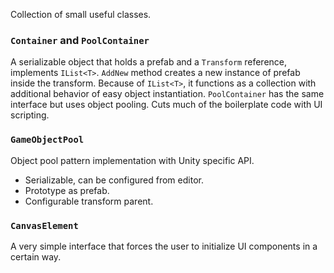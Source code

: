 Collection of small useful classes.

### `Container` and `PoolContainer`
A serializable object that holds a prefab and a `Transform` reference, implements `IList<T>`.
`AddNew` method creates a new instance of prefab inside the transform.
Because of `IList<T>`, it functions as a collection with additional behavior of easy object instantiation.
`PoolContainer` has the same interface but uses object pooling.
Cuts much of the boilerplate code with UI scripting. 

### `GameObjectPool`
Object pool pattern implementation with Unity specific API.
* Serializable, can be configured from editor.
* Prototype as prefab.
* Configurable transform parent.

### `CanvasElement`
A very simple interface that forces the user to initialize UI components in a certain way.
